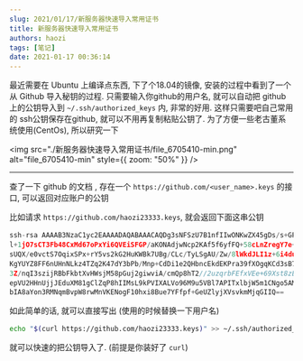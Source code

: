 ```yaml
---
slug: 2021/01/17/新服务器快速导入常用证书
title: 新服务器快速导入常用证书
authors: haozi
tags: [笔记]
date: 2021-01-17 00:36:14
---
```



最近需要在 Ubuntu 上编译点东西, 下了个18.04的镜像, 安装的过程中看到了一个从 Github 导入秘钥的过程. 只需要输入你github的用户名, 就可以自动把 github 上的公钥导入到 `~/.ssh/authorized_keys` 内, 非常的好用. 这样只需要吧自己常用的 ssh公钥保存在github, 就可以不用再复制粘贴公钥了. 为了方便一些老古董系统使用(CentOs), 所以研究一下

<img src="./新服务器快速导入常用证书/file_6705410-min.png" alt="file_6705410-min" style={{ zoom: "50%" }} />

<!--truncate-->



___



查了一下 github 的文档 , 存在一个 `https://github.com/<user_name>.keys` 的接口, 可以返回对应账户的公钥

比如请求 `https://github.com/haozi23333.keys`, 就会返回下面这串公钥

```typescript
ssh-rsa AAAAB3NzaC1yc2EAAAADAQABAAACAQDg3sNFSzU7B1nfIIwONKwZX45gDs/s+GPsQ79lzaZk/X3dnvwD10fk6PAYn36EsbScpraRFo/zIjd1
l+1jO7sCT3Fb48CxMd67oPxYi6QVEiSFGP/aKONAdjwNcp2KAf5f6yfFQ+58cLnZregY7e+LImvEVxrRo8LotOJWuMoWqk/mVfAukFbhiwx0
sUQX/e0vctS7OqixSPx+rY5vs2kG2HuKWBk7UBg/CLc/TyLSgAU/Zw/8lWkdJLI1z+6i4du7Ygw1TEkggVIZgc3O3YXa8+oaX7ftDJlcGaLO
KgYUYZ8FF6nUHnNLkz4TZq2K47dY3bPb/Mnp+CdDi1e2QHbncEkdEKPra39fXOgqKCd3sB7bNMCYq7APv6ICPlA4fr1NN3EsdHPq6eQ/Uv2B
3Z/nqI3szijRBbFkbtXvHWsjM58pGuj2giwviA/cmQp8hT2//2uzqrbFEfxVEe+69Xst8zE1cE+cgg3acL0aNp1IcyOSmkzfLNkNtnR8CnFk
epVU2HHnUjjJEduXM81gClZqP8hIIMsL9kPVIXALVo96M9u5VBl7APITxlbjW5m1CNgo5AMIVdkt337AQQC5xtgZubmKOAhSkkIxTCzpZ+Xh
bIA8aYon3RMNqmBvpW8rwMnVKENogF10hxi8Bue7YFfpf+GeUZlyjXVsvkmMjqGIIQ==
```

如此简单的话, 就可以直接写出 (使用的时候替换一下用户名)

```sh
echo "$(curl https://github.com/haozi23333.keys)" >> ~/.ssh/authorized_keys
```

就可以快速的把公钥导入了. (前提是你装好了 `curl`)



